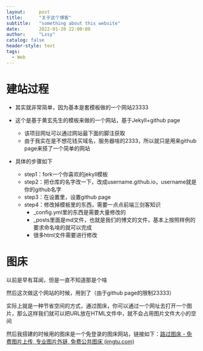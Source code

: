 ```yaml
---
layout:     post
title:      "关于这个博客"
subtitle:   "something about this website"
date:       2022-01-20 22:00:00
author:     "Lxsy"
catalog: false
header-style: text
tags:
  - Web
---
```


# 建站过程

* 其实就非常简单，因为基本是套模板做的一个网站23333

* 这个是基于黄玄先生的模板来做的一个网站，基于Jekyll+github page
  * 该项目网址可以通过网站最下面的脚注获取
  * 由于我实在是不想花钱买域名，服务器啥的2333，所以就只是用来github page来搭了一个简单的网站
* 具体的步骤如下
  * step1：fork一个你喜欢的jekyll模板
  * step2：把仓库的名字改一下，改成username.github.io，username就是你的github名字
  * step3：在设置里，设置github page
  * step4：修改掉模板里的东西，需要一点点前端三剑客知识
    * _config.yml里的东西是需要大量修改的
    * _posts里面是md文件，也就是我们的博文的文件，基本上按照样例的要求命名啥的就可以完成
    * 很多html文件需要进行修改

# 图床

以前是早有耳闻，但是一直不知道那是个啥

然后这次做这个网站的时候，用到了（由于github page的限制23333）

实际上就是一种节省空间的方式，通过图床，你可以通过一个网址去打开一个图片，那么这样我们就可以把URL放在HTML文件中，就不会占用图片文件大小的空间

然后我搭建的时候用的图床是一个免登录的图床网站，链接如下：[路过图床 - 免费图片上传, 专业图片外链, 免费公共图床 (imgtu.com)](https://imgtu.com/)

